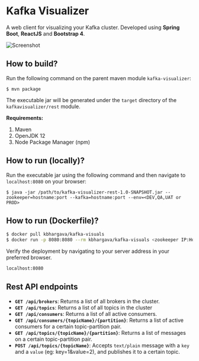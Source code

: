 # Kafka Visualizer

A web client for visualizing your Kafka cluster. Developed using **Spring Boot**, **ReactJS** and **Bootstrap 4**.

![Screenshot](https://github.com/enthusiast94/kafka-visualizer/blob/master/screenshot_1.png)

## How to build?

Run the following command on the parent maven module `kafka-visualizer`:

`$ mvn package`

The executable jar will be generated under the `target` directory of the `kafkavisualizer/rest` module.

**Requirements:**

1.  Maven
2.  OpenJDK 12
3.  Node Package Manager (npm)

## How to run (locally)?

Run the executable jar using the following command and then navigate to `localhost:8080` on your browser:

`$ java -jar /path/to/kafka-visualizer-rest-1.0-SNAPSHOT.jar --zookeeper=hostname:port --kafka=hostname:port --env=<DEV,QA,UAT or PROD>`

## How to run (Dockerfile)?

```sh
$ docker pull kbhargava/kafka-visuals
$ docker run -p 8080:8080 --rm kbhargava/kafka-visuals <zookeeper IP:Host> <kafka IP:host> <DEV, PROD, UAT, QA>
```

Verify the deployment by navigating to your server address in your preferred browser.

```sh
localhost:8080
```

## Rest API endpoints

- **`GET /api/brokers`**: Returns a list of all brokers in the cluster.
- **`GET /api/topics`**: Returns a list of all topics in the cluster
- **`GET /api/consumers`**: Returns a list of all active consumers.
- **`GET /api/consumers/{topicName}/{partition}`**: Returns a list of active consumers for a certain topic-partition pair.
- **`GET /api/topics/{topicName}/{partition}`**: Returns a list of messages on a certain topic-partition pair.
- **`POST /api/topics/{topicName}`**: Accepts `text/plain` message with a `key` and a `value` (eg: key=1&value=2), and publishes it to a certain topic.
